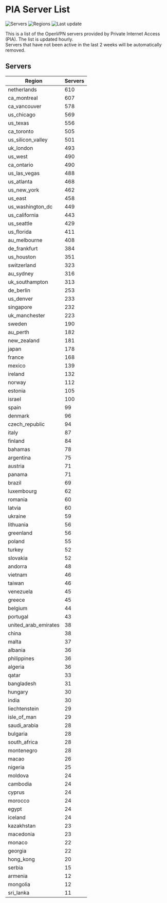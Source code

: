 # PIA Server List

![Servers](https://img.shields.io/badge/servers-16,053-blue)
![Regions](https://img.shields.io/badge/regions-97-blue)
![Last update](https://img.shields.io/badge/last_updated-Wed_May_01_13:02:24_UTC_2024-blue)

This is a list of the OpenVPN servers provided by Private Internet Access (PIA). The list is updated hourly. </br>
Servers that have not been active in the last 2 weeks will be automatically removed.

## Servers
| Region               | Servers |
|----------------------|---------|
| netherlands | 610 |
| ca_montreal | 607 |
| ca_vancouver | 578 |
| us_chicago | 569 |
| us_texas | 556 |
| ca_toronto | 505 |
| us_silicon_valley | 501 |
| uk_london | 493 |
| us_west | 490 |
| ca_ontario | 490 |
| us_las_vegas | 488 |
| us_atlanta | 468 |
| us_new_york | 462 |
| us_east | 458 |
| us_washington_dc | 449 |
| us_california | 443 |
| us_seattle | 429 |
| us_florida | 411 |
| au_melbourne | 408 |
| de_frankfurt | 384 |
| us_houston | 351 |
| switzerland | 323 |
| au_sydney | 316 |
| uk_southampton | 313 |
| de_berlin | 253 |
| us_denver | 233 |
| singapore | 232 |
| uk_manchester | 223 |
| sweden | 190 |
| au_perth | 182 |
| new_zealand | 181 |
| japan | 178 |
| france | 168 |
| mexico | 139 |
| ireland | 132 |
| norway | 112 |
| estonia | 105 |
| israel | 100 |
| spain | 99 |
| denmark | 96 |
| czech_republic | 94 |
| italy | 87 |
| finland | 84 |
| bahamas | 78 |
| argentina | 75 |
| austria | 71 |
| panama | 71 |
| brazil | 69 |
| luxembourg | 62 |
| romania | 60 |
| latvia | 60 |
| ukraine | 59 |
| lithuania | 56 |
| greenland | 56 |
| poland | 55 |
| turkey | 52 |
| slovakia | 52 |
| andorra | 48 |
| vietnam | 46 |
| taiwan | 46 |
| venezuela | 45 |
| greece | 45 |
| belgium | 44 |
| portugal | 43 |
| united_arab_emirates | 38 |
| china | 38 |
| malta | 37 |
| albania | 36 |
| philippines | 36 |
| algeria | 36 |
| qatar | 33 |
| bangladesh | 31 |
| hungary | 30 |
| india | 30 |
| liechtenstein | 29 |
| isle_of_man | 29 |
| saudi_arabia | 28 |
| bulgaria | 28 |
| south_africa | 28 |
| montenegro | 28 |
| macao | 26 |
| nigeria | 25 |
| moldova | 24 |
| cambodia | 24 |
| cyprus | 24 |
| morocco | 24 |
| egypt | 24 |
| iceland | 24 |
| kazakhstan | 23 |
| macedonia | 23 |
| monaco | 22 |
| georgia | 22 |
| hong_kong | 20 |
| serbia | 15 |
| armenia | 12 |
| mongolia | 12 |
| sri_lanka | 11 |